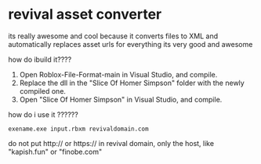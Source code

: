 # revival asset converter
its really awesome and cool because it converts files to XML and automatically replaces asset urls for everything its very good and awesome

how do ibuild it????

1. Open Roblox-File-Format-main in Visual Studio, and compile.
2. Replace the dll in the "Slice Of Homer Simpson" folder with the newly compiled one.
3. Open "Slice Of Homer Simpson" in Visual Studio, and compile.

how do i use it ??????
```
exename.exe input.rbxm revivaldomain.com
```
do not put http:// or https:// in revival domain, only the host, like "kapish.fun" or "finobe.com"